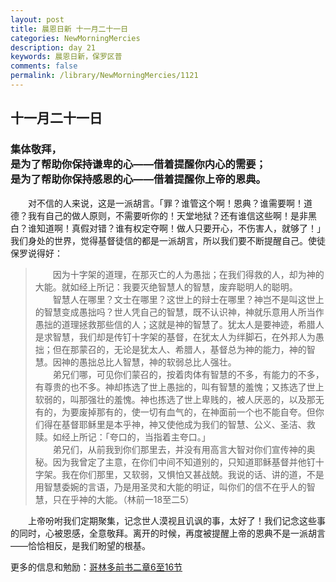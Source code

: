 ```yaml
---
layout: post
title: 晨恩日新 十一月二十一日
categories: NewMorningMercies
description: day 21
keywords: 晨恩日新，保罗区普
comments: false
permalink: /library/NewMorningMercies/1121
---
```


## 十一月二十一日

### 集体敬拜， <br> 是为了帮助你保持谦卑的心——借着提醒你内心的需要；<br> 是为了帮助你保持感恩的心——借着提醒你上帝的恩典。

&emsp;&emsp;对不信的人来说，这是一派胡言。「罪？谁管这个啊！恩典？谁需要啊！道德？我有自己的做人原则，不需要听你的！天堂地狱？还有谁信这些啊！是非黑白？谁知道啊！真假对错？谁有权定夺啊！做人只要开心，不伤害人，就够了！」我们身处的世界，觉得基督徒信的都是一派胡言，所以我们要不断提醒自己。使徒保罗说得好：

>&emsp;&emsp;因为十字架的道理，在那灭亡的人为愚拙；在我们得救的人，却为神的大能。就如经上所记：我要灭绝智慧人的智慧，废弃聪明人的聪明。<br>
&emsp;&emsp;智慧人在哪里？文士在哪里？这世上的辩士在哪里？神岂不是叫这世上的智慧变成愚拙吗？世人凭自己的智慧，既不认识神，神就乐意用人所当作愚拙的道理拯救那些信的人；这就是神的智慧了。犹太人是要神迹，希腊人是求智慧，我们却是传钉十字架的基督，在犹太人为绊脚石，在外邦人为愚拙；但在那蒙召的，无论是犹太人、希腊人，基督总为神的能力，神的智慧。因神的愚拙总比人智慧，神的软弱总比人强壮。<br>
&emsp;&emsp;弟兄们哪，可见你们蒙召的，按着肉体有智慧的不多，有能力的不多，有尊贵的也不多。神却拣选了世上愚拙的，叫有智慧的羞愧；又拣选了世上软弱的，叫那强壮的羞愧。神也拣选了世上卑贱的，被人厌恶的，以及那无有的，为要废掉那有的，使一切有血气的，在神面前一个也不能自夸。但你们得在基督耶稣里是本乎神，神又使他成为我们的智慧、公义、圣洁、救赎。如经上所记：「夸口的，当指着主夸口。」<br>
&emsp;&emsp;弟兄们，从前我到你们那里去，并没有用高言大智对你们宣传神的奥秘。因为我曾定了主意，在你们中间不知道别的，只知道耶稣基督并他钉十字架。我在你们那里，又软弱，又惧怕又甚战兢。我说的话、讲的道，不是用智慧委婉的言语，乃是用圣灵和大能的明证，叫你们的信不在乎人的智慧，只在乎神的大能。（林前一18至二5）

&emsp;&emsp;上帝吩咐我们定期聚集，记念世人漠视且讥讽的事，太好了！我们记念这些事的同时，心被恩感，全意敬拜。离开的时候，再度被提醒上帝的恩典不是一派胡言——恰恰相反，是我们盼望的根基。

更多的信息和勉励：[哥林多前书二章6至16节]()

